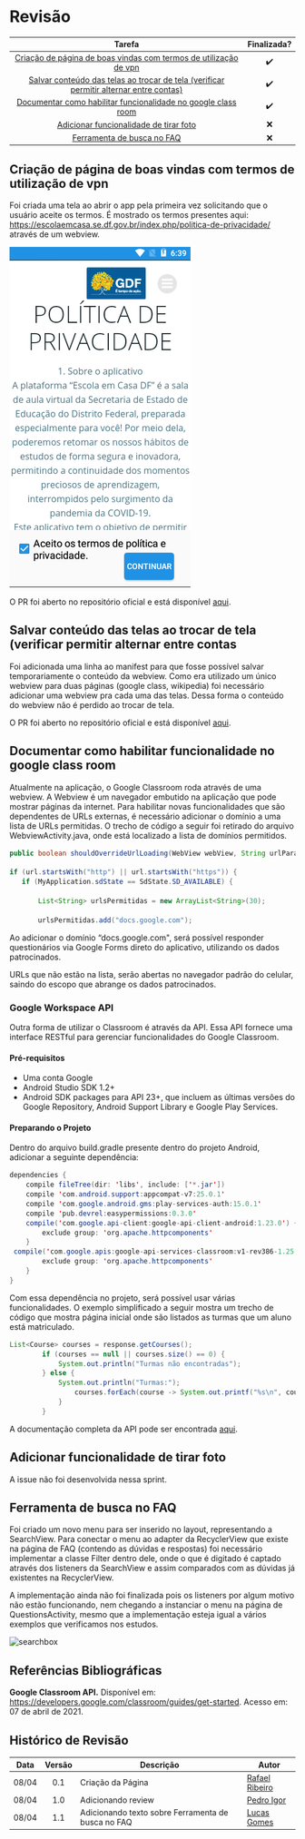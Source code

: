 # Revisão

Tarefa | Finalizada? |
:-----:|:-----------:|
[Criação de página de boas vindas com termos de utilização de vpn](https://github.com/GCES-Escola-em-Casa-2020-2/wiki/issues/16) | :heavy_check_mark: |
[Salvar conteúdo das telas ao trocar de tela (verificar permitir alternar entre contas)](https://github.com/GCES-Escola-em-Casa-2020-2/wiki/issues/17) | :heavy_check_mark: |
[Documentar como habilitar funcionalidade no google class room](https://github.com/GCES-Escola-em-Casa-2020-2/wiki/issues/18) | :heavy_check_mark: |
[Adicionar funcionalidade de tirar foto](https://github.com/GCES-Escola-em-Casa-2020-2/wiki/issues/8) | :x: |
[Ferramenta de busca no FAQ](https://github.com/GCES-Escola-em-Casa-2020-2/wiki/issues/19) | :x: |

## Criação de página de boas vindas com termos de utilização de vpn

Foi criada uma tela ao abrir o app pela primeira vez solicitando que o usuário aceite os termos. É mostrado os termos presentes aqui: https://escolaemcasa.se.df.gov.br/index.php/politica-de-privacidade/ através de um webview.

![terms](./../../img/sprint4/terms.png)<br>

O PR foi aberto no repositório oficial e está disponível [aqui](https://github.com/Escola-em-Casa/android-escola-em-casa/pull/64).

## Salvar conteúdo das telas ao trocar de tela (verificar permitir alternar entre contas

Foi adicionada uma linha ao manifest para que fosse possível salvar temporariamente o conteúdo da webview. Como era utilizado um único webview para duas páginas (google class, wikipedia) foi necessário adicionar uma webview pra cada uma das telas. Dessa forma o conteúdo do webview não é perdido ao trocar de tela.

O PR foi aberto no repositório oficial e está disponível [aqui](https://github.com/Escola-em-Casa/android-escola-em-casa/pull/62).

## Documentar como habilitar funcionalidade no google class room

Atualmente na aplicação, o Google Classroom roda através de uma webview. A Webview é um navegador embutido na aplicação que pode mostrar páginas da internet.
Para habilitar novas funcionalidades que são dependentes de URLs externas, é necessário adicionar o domínio a uma lista de URLs permitidas. O trecho de código a seguir foi retirado do arquivo WebviewActivity.java, onde está localizado a lista de domínios permitidos.

```java
public boolean shouldOverrideUrlLoading(WebView webView, String urlParameter) {

if (url.startsWith("http") || url.startsWith("https")) {
   if (MyApplication.sdState == SdState.SD_AVAILABLE) {

       List<String> urlsPermitidas = new ArrayList<String>(30);

       urlsPermitidas.add("docs.google.com");

```
Ao adicionar o domínio “docs.google.com", será possível responder questionários via Google Forms direto do aplicativo, utilizando os dados patrocinados.

URLs que não estão na lista, serão abertas no navegador padrão do celular, saindo do escopo que abrange os dados patrocinados.

### Google Workspace API

Outra forma de utilizar o Classroom é através da API. Essa API fornece uma interface RESTful para gerenciar funcionalidades do Google Classroom.

#### Pré-requisitos

* Uma conta Google
* Android Studio SDK 1.2+
* Android SDK packages para API 23+, que incluem as últimas versões do Google Repository, Android Support Library e Google Play Services.

#### Preparando o Projeto

Dentro do arquivo build.gradle presente dentro do projeto Android, adicionar a seguinte dependência: 

```java
dependencies {
    compile fileTree(dir: 'libs', include: ['*.jar'])
    compile 'com.android.support:appcompat-v7:25.0.1'
    compile 'com.google.android.gms:play-services-auth:15.0.1'
    compile 'pub.devrel:easypermissions:0.3.0'
    compile('com.google.api-client:google-api-client-android:1.23.0') {
        exclude group: 'org.apache.httpcomponents'
    }
 compile('com.google.apis:google-api-services-classroom:v1-rev386-1.25.0') {
        exclude group: 'org.apache.httpcomponents'
    }
}
```

Com essa dependência no projeto, será possível usar várias funcionalidades. O exemplo simplificado a seguir mostra um trecho de código que mostra página inicial onde são listados as turmas que um aluno está matriculado.

```java
List<Course> courses = response.getCourses();
        if (courses == null || courses.size() == 0) {
            System.out.println("Turmas não encontradas");
        } else {
            System.out.println("Turmas:");
                courses.forEach(course -> System.out.printf("%s\n", course.getName()));
            }
        }
```

A documentação completa da API pode ser encontrada [aqui](https://developers.google.com/resources/api-libraries/documentation/classroom/v1/java/latest/overview-summary.html).

## Adicionar funcionalidade de tirar foto

A issue não foi desenvolvida nessa sprint. 

## Ferramenta de busca no FAQ

Foi criado um novo menu para ser inserido no layout, representando a SearchView. Para conectar o menu ao adapter da RecyclerView que existe na página de FAQ (contendo as dúvidas e respostas) foi necessário implementar a classe Filter dentro dele, onde o que é digitado é captado através dos listeners da SearchView e assim comparados com as dúvidas já existentes na RecyclerView. 

A implementação ainda não foi finalizada pois os listeners por algum motivo não estão funcionando, nem chegando a instanciar o menu na página de QuestionsActivity, mesmo que a implementação esteja igual a vários exemplos que verificamos nos estudos. 

![searchbox](https://user-images.githubusercontent.com/18038966/114096216-ce615880-9894-11eb-8963-1b4809e11d84.png)


## Referências Bibliográficas

**Google Classroom API.** Disponível em: https://developers.google.com/classroom/guides/get-started. Acesso em: 07 de abril de 2021.

## Histórico de Revisão

Data | Versão | Descrição | Autor |
:---:|:------:|-----------|-------|
08/04|0.1 | Criação da Página | [Rafael Ribeiro](https://github.com/rafaelflarrn) |
08/04|1.0 | Adicionando review | [Pedro Igor](https://github.com/pedroeagle) |
08/04|1.1 | Adicionando texto sobre Ferramenta de busca no FAQ | [Lucas Gomes](https://github.com/LGomees) |
